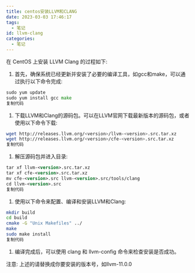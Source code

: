 ```yaml
---
title: centos安装LLVM和CLANG
date: 2023-03-03 17:46:17
tags:
  - 笔记
id: llvm-clang
categories:
  - 笔记
---
```


在 CentOS 上安装 LLVM Clang 的过程如下:

1. 首先，确保系统已经更新并安装了必要的编译工具，如gcc和make，可以通过执行以下命令完成:

```go
sudo yum update
sudo yum install gcc make
复制代码
```

1. 下载LLVM和Clang的源码包。可以在LLVM官网下载最新版本的源码包，或者使用以下命令下载:

```bash
wget http://releases.llvm.org/<version>/llvm-<version>.src.tar.xz
wget http://releases.llvm.org/<version>/cfe-<version>.src.tar.xz
复制代码
```

1. 解压源码包并进入目录:

```xml
tar xf llvm-<version>.src.tar.xz
tar xf cfe-<version>.src.tar.xz
mv cfe-<version>.src llvm-<version>.src/tools/clang
cd llvm-<version>.src
复制代码
```

1. 使用以下命令来配置、编译和安装LLVM和Clang:

```bash
mkdir build
cd build
cmake -G "Unix Makefiles" ../
make
sudo make install
复制代码
```

1. 编译完成后，可以使用 clang 和 llvm-config 命令来检查安装是否成功。

注意: 上述的请替换成你要安装的版本号，如llvm-11.0.0

